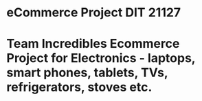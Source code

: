 # eCommerce Project DIT 21127
# Team Incredibles Ecommerce Project for Electronics - laptops, smart phones, tablets, TVs, refrigerators, stoves etc.
